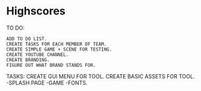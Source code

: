 Highscores
==========
TO DO:

    ADD TO DO LIST.
    CREATE TASKS FOR EACH MEMBER OF TEAM.
    CREATE SIMPLE GAME + SCENE FOR TESTING.
    CREATE YOUTUBE CHANNEL.
    CREATE BRANDING.
    FIGURE OUT WHAT BRAND STANDS FOR.
    


TASKS:
  CREATE GUI MENU FOR TOOL.
  CREATE BASIC ASSETS FOR TOOL.
    -SPLASH PAGE
    -GAME
    -FONTS.
    
